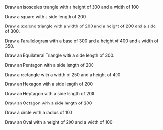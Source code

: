 Draw an isosceles triangle with a height of 200 and a width of 100

Draw a square with a side length of 200

Draw a scalene triangle with a width of 200 and a height of 200 and a side of 300.

Draw a Parallelogram  with a base of 300 and a height of 400 and a width of 350.

Draw an Equilateral Triangle with a side length of 300.

Draw an Pentagon with a side length of 200

Draw a rectangle with a width of 250 and a height of 400

Draw an Hexagon with a side length of 200

Draw an Heptagon with a side length of 200

Draw an Octagon with a side length of 200

Draw a circle with a radius of 100

Draw an Oval with a height of 200 and a width of 100

